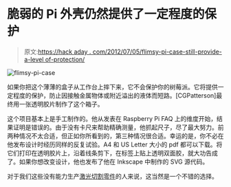 # 脆弱的 Pi 外壳仍然提供了一定程度的保护

> 原文:[https://hack aday . com/2012/07/05/flimsy-pi-case-still-provide-a-level of-protection/](https://hackaday.com/2012/07/05/flimsy-pi-case-still-provides-a-level-of-protection/)

![](../Images/f557ce96857e68ddcd152a97b0a4a35f.png "flimsy-pi-case")

如果你把这个薄薄的盒子从工作台上摔下来，它不会保护你的树莓派。它将提供一定程度的保护，防止因接触金属物体或附近溢出的液体而短路。[CGPatterson]最终用一张透明胶片制作了这个箱子。

这个项目基本上是手工制作的。他从发表在 Raspberry Pi FAQ 上的维度开始，结果证明是错误的。由于没有卡尺来帮助精确测量，他抓起尺子，尽了最大努力。前两种情况不太合适，但正如你所看到的，第三种情况很合适。幸运的是，你不必在他发布设计时经历同样的反复试验。A4 和 US Letter 大小的 pdf 都可以下载。将它们打印在透明胶片上，沿着线条剪下，在标签上贴上透明双面胶，就大功告成了。如果你想改变设计，他也发布了他在 Inkscape 中制作的 SVG 源代码。

对于我们这些没有能力生产[激光切割零件](http://hackaday.com/2012/06/29/raspberry-pi-enclosure-turns-it-into-a-desktop-pc/)的人来说，这当然是一个不错的选择。